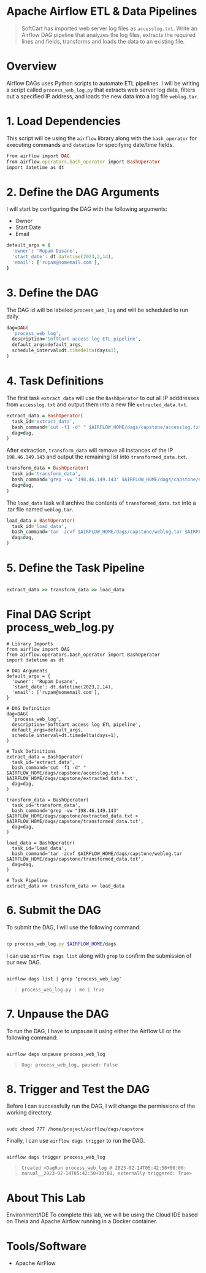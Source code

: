 # Apache Airflow ETL & Data Pipelines
> SoftCart has imported web server log files as `accesslog.txt`. Write an Airflow DAG pipeline that analyzes the log files, extracts the required lines and fields, transforms and loads the data to an existing file.

# Overview
Airflow DAGs uses Python scripts to automate ETL pipelines. I will be writing a script called `process_web_log.py` that extracts web server log data, filters out a specified IP address, and loads the new data into a log file `weblog.tar`.

# 1. Load Dependencies
This script will be using the `airflow` library along with the `bash_operator` for executing commands and `datetime` for specifying date/time fields.
```ruby
from airflow import DAG
from airflow.operators.bash_operator import BashOperator
import datetime as dt
```
# 2. Define the DAG Arguments
I will start by configuring the DAG with the following arguments:

- Owner
- Start Date
- Email

```ruby
default_args = {
  'owner': 'Rupam Dusane',
  'start_date': dt.datetime(2023,2,14),
  'email': ['rupam@somemail.com'],
}
```

# 3. Define the DAG
The DAG id will be labeled `process_web_log` and will be scheduled to run daily.
```ruby
dag=DAG(
  'process_web_log',
  description='SoftCart access log ETL pipeline',
  default_args=default_args,
  schedule_interval=dt.timedelta(days=1),
)
```
# 4. Task Definitions
The first task `extract_data` will use the `BashOperator` to cut all IP adddresses from `accesslog.txt` and output them into a new file `extracted_data.txt`.

```ruby
extract_data = BashOperator(
  task_id='extract_data',
  bash_command='cut -f1 -d" " $AIRFLOW_HOME/dags/capstone/accesslog.txt > $AIRFLOW_HOME/dags/capstone/extracted_data.txt',
  dag=dag,
)
```
After extraction, `transform_data` will remove all instances of the IP `198.46.149.143` and output the remaining list into `transformed_data.txt`.

```ruby
transform_data = BashOperator(
  task_id='transform_data',
  bash_command='grep -vw "198.46.149.143" $AIRFLOW_HOME/dags/capstone/extracted_data.txt > $AIRFLOW_HOME/dags/capstone/transformed_data.txt',
  dag=dag,
)
```
The `load_data` task will archive the contents of `transformed_data.txt` into a .tar file named `weblog.tar`.

```ruby
load_data = BashOperator(
  task_id='load_data',
  bash_command='tar -zcvf $AIRFLOW_HOME/dags/capstone/weblog.tar $AIRFLOW_HOME/dags/capstone/transformed_data.txt',
  dag=dag,
)
```

# 5. Define the Task Pipeline
```ruby

extract_data >> transform_data >> load_data

```

# Final DAG Script process_web_log.py
```
# Library Imports
from airflow import DAG
from airflow.operators.bash_operator import BashOperator
import datetime as dt

# DAG Arguments
default_args = {
  'owner': 'Rupam Dusane',
  'start_date': dt.datetime(2023,2,14),
  'email': ['rupam@somemail.com'],
}

# DAG Definition
dag=DAG(
  'process_web_log',
  description='SoftCart access log ETL pipeline',
  default_args=default_args,
  schedule_interval=dt.timedelta(days=1),
)

# Task Definitions
extract_data = BashOperator(
  task_id='extract_data',
  bash_command='cut -f1 -d" " $AIRFLOW_HOME/dags/capstone/accesslog.txt > $AIRFLOW_HOME/dags/capstone/extracted_data.txt',
  dag=dag,
)

transform_data = BashOperator(
  task_id='transform_data',
  bash_command='grep -vw "198.46.149.143" $AIRFLOW_HOME/dags/capstone/extracted_data.txt > $AIRFLOW_HOME/dags/capstone/transformed_data.txt',
  dag=dag,
)

load_data = BashOperator(
  task_id='load_data',
  bash_command='tar -zcvf $AIRFLOW_HOME/dags/capstone/weblog.tar $AIRFLOW_HOME/dags/capstone/transformed_data.txt',
  dag=dag,
)

# Task Pipeline
extract_data >> transform_data >> load_data
```

# 6. Submit the DAG
To submit the DAG, I will use the following command:

```ruby

cp process_web_log.py $AIRFLOW_HOME/dags

```
I can use `airflow dags list` along with `grep` to confirm the submission of our new DAG.
```

airflow dags list | grep 'process_web_log'

```
>```
>process_web_log.py | me | True

# 7. Unpause the DAG
To run the DAG, I have to unpause it using either the Airflow UI or the following command:

```

airflow dags unpause process_web_log

```
>```
>Dag: process_web_log, paused: False


# 8. Trigger and Test the DAG
Before I can successfully run the DAG, I will change the permissions of the working directory.
```

sudo chmod 777 /home/project/airflow/dags/capstone

```
Finally, I can use `airflow dags trigger` to run the DAG.
```

airflow dags trigger process_web_log

```
>```
>Created <DagRun process_web_log @ 2023-02-14T05:42:50+00:00: manual__2023-02-14T05:42:50+00:00, externally triggered: True>


# About This Lab
Environment/IDE
To complete this lab, we will be using the Cloud IDE based on Theia and Apache Airflow running in a Docker container.

# Tools/Software
- Apache AirFlow
